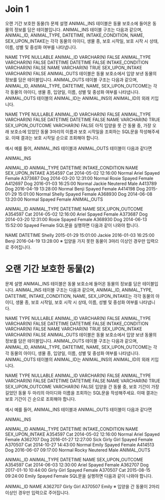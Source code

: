 # Join 1

오랜 기간 보호한 동물(1)
문제 설명
ANIMAL_INS 테이블은 동물 보호소에 들어온 동물의 정보를 담은 테이블입니다. ANIMAL_INS 테이블 구조는 다음과 같으며, ANIMAL_ID, ANIMAL_TYPE, DATETIME, INTAKE_CONDITION, NAME, SEX_UPON_INTAKE는 각각 동물의 아이디, 생물 종, 보호 시작일, 보호 시작 시 상태, 이름, 성별 및 중성화 여부를 나타냅니다.

NAME TYPE NULLABLE
ANIMAL_ID VARCHAR(N) FALSE
ANIMAL_TYPE VARCHAR(N) FALSE
DATETIME DATETIME FALSE
INTAKE_CONDITION VARCHAR(N) FALSE
NAME VARCHAR(N) TRUE
SEX_UPON_INTAKE VARCHAR(N) FALSE
ANIMAL_OUTS 테이블은 동물 보호소에서 입양 보낸 동물의 정보를 담은 테이블입니다. ANIMAL_OUTS 테이블 구조는 다음과 같으며, ANIMAL_ID, ANIMAL_TYPE, DATETIME, NAME, SEX_UPON_OUTCOME는 각각 동물의 아이디, 생물 종, 입양일, 이름, 성별 및 중성화 여부를 나타냅니다. ANIMAL_OUTS 테이블의 ANIMAL_ID는 ANIMAL_INS의 ANIMAL_ID의 외래 키입니다.

NAME TYPE NULLABLE
ANIMAL_ID VARCHAR(N) FALSE
ANIMAL_TYPE VARCHAR(N) FALSE
DATETIME DATETIME FALSE
NAME VARCHAR(N) TRUE
SEX_UPON_OUTCOME VARCHAR(N) FALSE
아직 입양을 못 간 동물 중, 가장 오래 보호소에 있었던 동물 3마리의 이름과 보호 시작일을 조회하는 SQL문을 작성해주세요. 이때 결과는 보호 시작일 순으로 조회해야 합니다.

예시
예를 들어, ANIMAL_INS 테이블과 ANIMAL_OUTS 테이블이 다음과 같다면

ANIMAL_INS

ANIMAL_ID ANIMAL_TYPE DATETIME INTAKE_CONDITION NAME SEX_UPON_INTAKE
A354597 Cat 2014-05-02 12:16:00 Normal Ariel Spayed Female
A373687 Dog 2014-03-20 12:31:00 Normal Rosie Spayed Female
A412697 Dog 2016-01-03 16:25:00 Normal Jackie Neutered Male
A413789 Dog 2016-04-19 13:28:00 Normal Benji Spayed Female
A414198 Dog 2015-01-29 15:01:00 Normal Shelly Spayed Female
A368930 Dog 2014-06-08 13:20:00 Normal Spayed Female
ANIMAL_OUTS

ANIMAL_ID ANIMAL_TYPE DATETIME NAME SEX_UPON_OUTCOME
A354597 Cat 2014-05-02 12:16:00 Ariel Spayed Female
A373687 Dog 2014-03-20 12:31:00 Rosie Spayed Female
A368930 Dog 2014-06-13 15:52:00 Spayed Female
SQL문을 실행하면 다음과 같이 나와야 합니다.

NAME DATETIME
Shelly 2015-01-29 15:01:00
Jackie 2016-01-03 16:25:00
Benji 2016-04-19 13:28:00
※ 입양을 가지 못한 동물이 3마리 이상인 경우만 입력으로 주어집니다.

# 오랜 기간 보호한 동물(2)

문제 설명
ANIMAL_INS 테이블은 동물 보호소에 들어온 동물의 정보를 담은 테이블입니다. ANIMAL_INS 테이블 구조는 다음과 같으며, ANIMAL_ID, ANIMAL_TYPE, DATETIME, INTAKE_CONDITION, NAME, SEX_UPON_INTAKE는 각각 동물의 아이디, 생물 종, 보호 시작일, 보호 시작 시 상태, 이름, 성별 및 중성화 여부를 나타냅니다.

NAME TYPE NULLABLE
ANIMAL_ID VARCHAR(N) FALSE
ANIMAL_TYPE VARCHAR(N) FALSE
DATETIME DATETIME FALSE
INTAKE_CONDITION VARCHAR(N) FALSE
NAME VARCHAR(N) TRUE
SEX_UPON_INTAKE VARCHAR(N) FALSE
ANIMAL_OUTS 테이블은 동물 보호소에서 입양 보낸 동물의 정보를 담은 테이블입니다. ANIMAL_OUTS 테이블 구조는 다음과 같으며, ANIMAL_ID, ANIMAL_TYPE, DATETIME, NAME, SEX_UPON_OUTCOME는 각각 동물의 아이디, 생물 종, 입양일, 이름, 성별 및 중성화 여부를 나타냅니다. ANIMAL_OUTS 테이블의 ANIMAL_ID는 ANIMAL_INS의 ANIMAL_ID의 외래 키입니다.

NAME TYPE NULLABLE
ANIMAL_ID VARCHAR(N) FALSE
ANIMAL_TYPE VARCHAR(N) FALSE
DATETIME DATETIME FALSE
NAME VARCHAR(N) TRUE
SEX_UPON_OUTCOME VARCHAR(N) FALSE
입양을 간 동물 중, 보호 기간이 가장 길었던 동물 두 마리의 아이디와 이름을 조회하는 SQL문을 작성해주세요. 이때 결과는 보호 기간이 긴 순으로 조회해야 합니다.

예시
예를 들어, ANIMAL_INS 테이블과 ANIMAL_OUTS 테이블이 다음과 같다면

ANIMAL_INS

ANIMAL_ID ANIMAL_TYPE DATETIME INTAKE_CONDITION NAME SEX_UPON_INTAKE
A354597 Cat 2014-05-02 12:16:00 Normal Ariel Spayed Female
A362707 Dog 2016-01-27 12:27:00 Sick Girly Girl Spayed Female
A370507 Cat 2014-10-27 14:43:00 Normal Emily Spayed Female
A414513 Dog 2016-06-07 09:17:00 Normal Rocky Neutered Male
ANIMAL_OUTS

ANIMAL_ID ANIMAL_TYPE DATETIME NAME SEX_UPON_OUTCOME
A354597 Cat 2014-06-03 12:30:00 Ariel Spayed Female
A362707 Dog 2017-01-10 10:44:00 Girly Girl Spayed Female
A370507 Cat 2015-08-15 09:24:00 Emily Spayed Female
SQL문을 실행하면 다음과 같이 나와야 합니다.

ANIMAL_ID NAME
A362707 Girly Girl
A370507 Emily
※ 입양을 간 동물이 2마리 이상인 경우만 입력으로 주어집니다.
